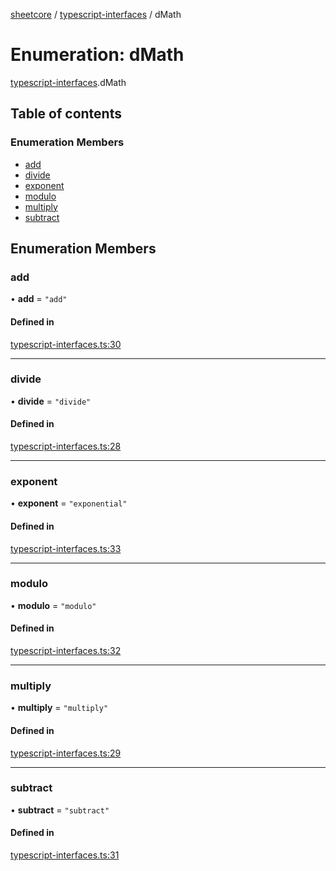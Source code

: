 [sheetcore](../docs.md) / [typescript-interfaces](../modules/typescript_interfaces.md) / dMath

# Enumeration: dMath

[typescript-interfaces](../modules/typescript_interfaces.md).dMath

## Table of contents

### Enumeration Members

- [add](typescript_interfaces.dMath.md#add)
- [divide](typescript_interfaces.dMath.md#divide)
- [exponent](typescript_interfaces.dMath.md#exponent)
- [modulo](typescript_interfaces.dMath.md#modulo)
- [multiply](typescript_interfaces.dMath.md#multiply)
- [subtract](typescript_interfaces.dMath.md#subtract)

## Enumeration Members

### add

• **add** = ``"add"``

#### Defined in

[typescript-interfaces.ts:30](https://github.com/texas-mcallen-mission/sheetCore/blob/3951f92/typescript-interfaces.ts#L30)

___

### divide

• **divide** = ``"divide"``

#### Defined in

[typescript-interfaces.ts:28](https://github.com/texas-mcallen-mission/sheetCore/blob/3951f92/typescript-interfaces.ts#L28)

___

### exponent

• **exponent** = ``"exponential"``

#### Defined in

[typescript-interfaces.ts:33](https://github.com/texas-mcallen-mission/sheetCore/blob/3951f92/typescript-interfaces.ts#L33)

___

### modulo

• **modulo** = ``"modulo"``

#### Defined in

[typescript-interfaces.ts:32](https://github.com/texas-mcallen-mission/sheetCore/blob/3951f92/typescript-interfaces.ts#L32)

___

### multiply

• **multiply** = ``"multiply"``

#### Defined in

[typescript-interfaces.ts:29](https://github.com/texas-mcallen-mission/sheetCore/blob/3951f92/typescript-interfaces.ts#L29)

___

### subtract

• **subtract** = ``"subtract"``

#### Defined in

[typescript-interfaces.ts:31](https://github.com/texas-mcallen-mission/sheetCore/blob/3951f92/typescript-interfaces.ts#L31)
